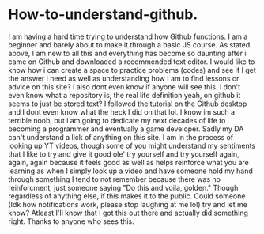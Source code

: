 # How-to-understand-github.
I am having a hard time trying to understand how Github functions. I am a beginner and barely about to make it through a basic JS course. 
As stated above, I am new to all this and everything has become so daunting after i came on Github and downloaded a recommended text editor. I would like to know how i can create
a space to practice problems (codes) and see if I get the answer i need as well as understanding how I am to find lessons or advice on this site? I also dont even know if anyone 
will see this. I don't even know what a repository is, the real life definition yeah, on github it seems to just be stored text? I followed the tutorial on the Github desktop and
I dont even know what the heck I did on that lol. I know im such a terrible noob, but i am going to dedicate my next decades of life to becoming a programmer and eventually a game developer.
Sadly my DA can't understand a lick of anything on this site. I am in the process of looking up YT videos, though some of you might understand my sentiments that I like to try and give it 
good ole' try yourself and try yourself again, again, again because it feels good as well as helps reinforce what you are learning as when I simply look up a video and have someone hold my 
hand through something I tend to not remember because there was no reinforcment, just someone saying "Do this and voila, golden." Though regardless of anything else, if this makes it to the
public. Could someone (Idk how notifications work, please stop laughing at me lol) try and let me know? Atleast I'll know that I got this out there and actually did something right. 
Thanks to anyone who sees this.
